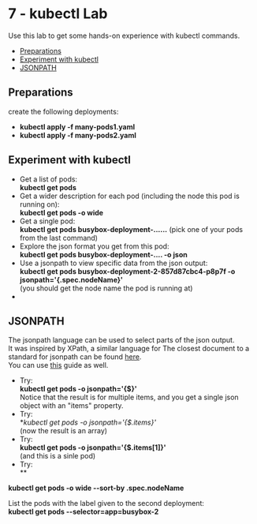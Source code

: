 # 7 - kubectl Lab

Use this lab to get some hands-on experience with kubectl commands.

- [Preparations](#Preparations)
- [Experiment with kubectl](#Experiment-with-kubectl)
- [JSONPATH](#JSONPATH)

## Preparations

create the following deployments:
- **kubectl apply -f many-pods1.yaml**
- **kubectl apply -f many-pods2.yaml**

## Experiment with kubectl

- Get a list of pods:  
**kubectl get pods**
- Get a wider description for each pod (including the node this pod is running on):  
**kubectl get pods -o wide**
- Get a single pod:  
**kubectl get pods busybox-deployment-......**  (pick one of your pods from the last command)  
- Explore the json format you get from this pod:  
**kubectl get pods busybox-deployment-.... -o json**
- Use a jsonpath to view specific data from the json output:  
**kubectl get pods busybox-deployment-2-857d87cbc4-p8p7f -o jsonpath='{.spec.nodeName}'**  
(you should get the node name the pod is running at)
- 


## JSONPATH

The jsonpath language can be used to select parts of the json output.  
It was inspired by XPath, a similar language for 
The closest document to a standard for jsonpath can be found [here](https://goessner.net/articles/JsonPath/).  
You can use [this](https://docs.oracle.com/cd/E60058_01/PDF/8.0.8.x/8.0.8.0.0/PMF_HTML/index.htm#t=JsonPath_Expressions.htm%23Path_Examplesbc-4&rhtocid=10.2.0_4) guide as well.  

- Try:  
**kubectl get pods -o jsonpath='{$}'**  
Notice that the result is for multiple items, and you get a single json object with an "items" property.
- Try:  
**kubectl get pods -o jsonpath='{$.items}'*  
(now the result is an array)
- Try:  
**kubectl get pods -o jsonpath='{$.items[1]}'**  
(and this is a sinle pod)
- Try:  
**


**kubectl get pods -o wide --sort-by .spec.nodeName**




List the pods with the label given to the second deployment:  
**kubectl get pods --selector=app=busybox-2**

